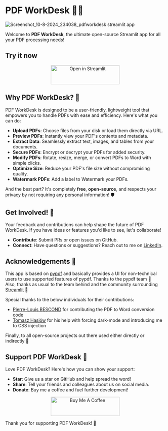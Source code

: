 # PDF WorkDesk 📄✨

![Screenshot_10-8-2024_234038_pdfworkdesk streamlit app](https://github.com/user-attachments/assets/174a1d98-55d2-4f4c-b990-4512199e491c)

Welcome to **PDF WorkDesk**, the ultimate open-source Streamlit app for all your PDF processing needs!

## Try it now

<p align="center">
    <a href="https://pdfworkdesk.streamlit.app/" target="_blank"><img src="https://static.streamlit.io/badges/streamlit_badge_black_white.svg" alt="Open in Streamlit" style="height: 60px !important;width: 217px !important;">
    </a>
</p>

## Why PDF WorkDesk? 🚀

PDF WorkDesk is designed to be a user-friendly, lightweight tool that empowers you to handle PDFs with ease and efficiency. Here's what you can do:

- **Upload PDFs**: Choose files from your disk or load them directly via URL.
- **Preview PDFs**: Instantly view your PDF's contents and metadata.
- **Extract Data**: Seamlessly extract text, images, and tables from your documents.
- **Secure PDFs**: Encrypt or decrypt your PDFs for added security.
- **Modify PDFs**: Rotate, resize, merge, or convert PDFs to Word with simple clicks.
- **Optimize Size**: Reduce your PDF's file size without compromising quality.
- **Watermark PDFs**: Add a label to Watermark your PDFs.

And the best part? It's completely **free**, **open-source**, and respects your privacy by not requiring any personal information! 🛡️

## Get Involved! 🤝

Your feedback and contributions can help shape the future of PDF WorkDesk. If you have ideas or features you'd like to see, let's collaborate!

- **Contribute**: Submit PRs or open issues on GitHub.
- **Connect**: Have questions or suggestions? Reach out to me on [LinkedIn](https://linkedin.com/in/siddhantsadangi).

## Acknowledgements 🤗

This app is based on [pypdf](https://github.com/py-pdf/pypdf) and basically provides a UI for non-technical users to use supported features of pypdf. Thanks to the pypdf team 🫶  
Also, thanks as usual to the team behind and the community surrounding [Streamlit](https://streamlit.io/) 🎈

Special thanks to the below individuals for their contributions:

- [Pierre-Louis BESCOND](https://github.com/pierrelouisbescond) for contributing the PDF to Word conversion code
- [Tomasz Hasiów](https://discuss.streamlit.io/u/TomJohn/summary) for his help with forcing dark-mode and introducing me to CSS injection

Finally, to all open-source projects out there used either directly or indirectly 🙇

## Support PDF WorkDesk 💖

Love PDF WorkDesk? Here's how you can show your support:

- **Star**: Give us a star on GitHub and help spread the word!
- **Share**: Tell your friends and colleagues about us on social media.
- **Donate**: Buy me a coffee and fuel further development!

<p align="center">
    <a href="https://www.buymeacoffee.com/siddhantsadangi" target="_blank"><img src="https://cdn.buymeacoffee.com/buttons/v2/default-yellow.png" alt="Buy Me A Coffee" style="height: 60px !important;width: 217px !important;">
    </a>
</p>

Thank you for supporting PDF WorkDesk! 🤗
